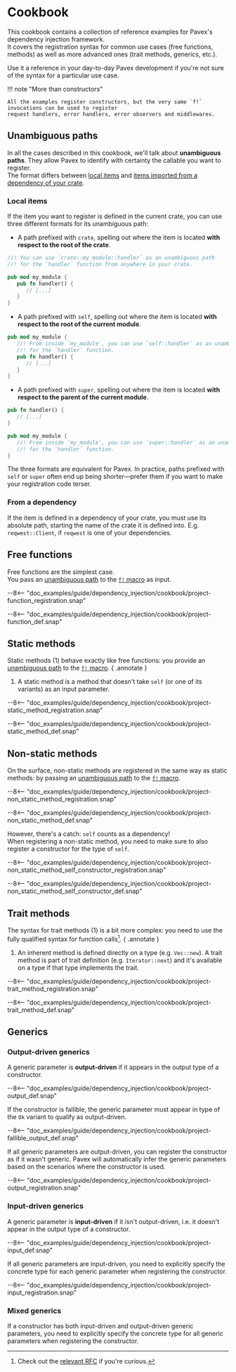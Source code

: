 # Cookbook

This cookbook contains a collection of reference examples for Pavex's dependency injection framework.  
It covers the registration syntax for common use cases (free functions, methods) as well as more advanced ones
(trait methods, generics, etc.).

Use it a reference in your day-to-day Pavex development if you're not sure of the syntax for a particular use case.

!!! note "More than constructors"

    All the examples register constructors, but the very same `f!` invocations can be used to register 
    request handlers, error handlers, error observers and middlewares.

## Unambiguous paths

In all the cases described in this cookbook, we'll talk about **unambiguous paths**. 
They allow Pavex to identify with certainty the callable you want to register.  
The format differs between [local items](#local-items) and [items imported from a dependency of your crate](#from-a-dependency).

### Local items

If the item you want to register is defined in the current crate,
you can use three different formats for its unambiguous path:

- A path prefixed with `crate`, spelling out where the item is located **with respect to the root of the crate**.
```rust
//! You can use `crate::my_module::handler` as an unambiguous path
//! for the `handler` function from anywhere in your crate.

pub mod my_module {
   pub fn handler() {
      // [...]
   }
}
```
- A path prefixed with `self`, spelling out where the item is located **with respect to the root of the current module**.
```rust
pub mod my_module {
   //! From inside `my_module`, you can use `self::handler` as an unambiguous path
   //! for the `handler` function.
   pub fn handler() {
      // [...]
   }
}
```
- A path prefixed with `super`, spelling out where the item is located **with respect to the parent of the current module**.
```rust
pub fn handler() {
   // [...]
}

pub mod my_module {
   //! From inside `my_module`, you can use `super::handler` as an unambiguous path
   //! for the `handler` function.
}
```

The three formats are equivalent for Pavex.
In practice,
paths prefixed with `self` or `super` often end up being shorter—prefer them if you want to make your registration code terser.

### From a dependency

If the item is defined in a dependency of your crate, you must use its absolute path, starting the name of 
the crate it is defined into. E.g. `reqwest::Client`, if `reqwest` is one of your dependencies.

## Free functions

Free functions are the simplest case.  
You pass an [unambiguous path] to the [`f!` macro][f!] as input.

--8<-- "doc_examples/guide/dependency_injection/cookbook/project-function_registration.snap"

--8<-- "doc_examples/guide/dependency_injection/cookbook/project-function_def.snap"

## Static methods

Static methods (1) behave exactly like free functions: you provide an [unambiguous path] to the [`f!` macro][f!].
{ .annotate }

1. A static method is a method that doesn't take `self` (or one of its variants) as an input parameter.

--8<-- "doc_examples/guide/dependency_injection/cookbook/project-static_method_registration.snap"

--8<-- "doc_examples/guide/dependency_injection/cookbook/project-static_method_def.snap"

## Non-static methods

On the surface, non-static methods are registered in the same way as static methods: 
by passing an [unambiguous path] to the [`f!` macro][f!].

--8<-- "doc_examples/guide/dependency_injection/cookbook/project-non_static_method_registration.snap"

--8<-- "doc_examples/guide/dependency_injection/cookbook/project-non_static_method_def.snap"

However, there's a catch: `self` counts as a dependency!  
When registering a non-static method, you need to make sure to also register a constructor
for the type of `self`.

--8<-- "doc_examples/guide/dependency_injection/cookbook/project-non_static_method_self_constructor_registration.snap"

--8<-- "doc_examples/guide/dependency_injection/cookbook/project-non_static_method_self_constructor_def.snap"

## Trait methods

The syntax for trait methods (1) is a bit more complex: you need to use the fully qualified syntax
for function calls[^ufcs].
{ .annotate }

1. An inherent method is defined directly on a type (e.g. `Vec::new`).
   A trait method is part of trait definition (e.g. `Iterator::next`) and it's available
   on a type if that type implements the trait.

--8<-- "doc_examples/guide/dependency_injection/cookbook/project-trait_method_registration.snap"

--8<-- "doc_examples/guide/dependency_injection/cookbook/project-trait_method_def.snap"


## Generics

### Output-driven generics

A generic parameter is **output-driven** if it appears in the output type of a constructor.  

--8<-- "doc_examples/guide/dependency_injection/cookbook/project-output_def.snap"

If the constructor is fallible, the generic parameter must appear in type of the `Ok` variant to
qualify as output-driven.

--8<-- "doc_examples/guide/dependency_injection/cookbook/project-fallible_output_def.snap"

If all generic parameters are output-driven, you can register the constructor
as if it wasn't generic. Pavex will automatically infer the generic parameters
based on the scenarios where the constructor is used.

--8<-- "doc_examples/guide/dependency_injection/cookbook/project-output_registration.snap"

### Input-driven generics

A generic parameter is **input-driven** if it isn't output-driven, i.e. it doesn't appear in the output type of a 
constructor.  

--8<-- "doc_examples/guide/dependency_injection/cookbook/project-input_def.snap"

If all generic parameters are input-driven, you need to explicitly specify
the concrete type for each generic parameter when registering the constructor.

--8<-- "doc_examples/guide/dependency_injection/cookbook/project-input_registration.snap"

### Mixed generics

If a constructor has both input-driven and output-driven generic parameters,
you need to explicitly specify the concrete type for all generic parameters
when registering the constructor.


[f!]: ../../api_reference/pavex/macro.f!.html
[unambiguous path]: #unambiguous-paths
[^ufcs]: Check out the [relevant RFC](https://github.com/rust-lang/rfcs/blob/master/text/0132-ufcs.md) if you're curious.